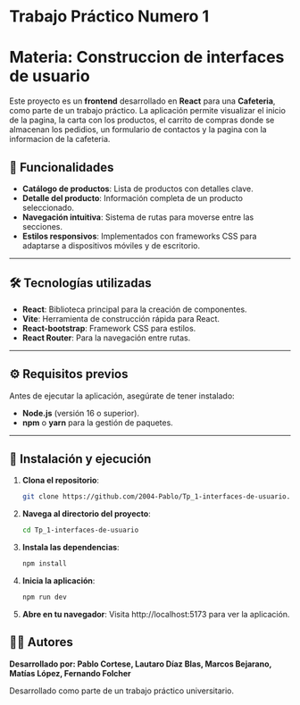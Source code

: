 # Trabajo Práctico Numero 1
# Materia: Construccion de interfaces de usuario

Este proyecto es un **frontend** desarrollado en **React** para una **Cafeteria**, como parte de un trabajo práctico. La aplicación permite visualizar el inicio de la pagina, la carta con los productos, el carrito de compras donde se almacenan los pedidios, un formulario de contactos y la pagina con la informacion de la cafeteria.

## 🚀 Funcionalidades

- **Catálogo de productos**: Lista de productos con detalles clave.
- **Detalle del producto**: Información completa de un producto seleccionado.
- **Navegación intuitiva**: Sistema de rutas para moverse entre las secciones.
- **Estilos responsivos**: Implementados con frameworks CSS para adaptarse a dispositivos móviles y de escritorio.

---

## 🛠️ Tecnologías utilizadas

- **React**: Biblioteca principal para la creación de componentes.
- **Vite**: Herramienta de construcción rápida para React.
- **React-bootstrap**: Framework CSS para estilos.
- **React Router**: Para la navegación entre rutas.

---

## ⚙️ Requisitos previos

Antes de ejecutar la aplicación, asegúrate de tener instalado:

- **Node.js** (versión 16 o superior).
- **npm** o **yarn** para la gestión de paquetes.

---

## 🔧 Instalación y ejecución

1. **Clona el repositorio**:
   ```bash
   git clone https://github.com/2004-Pablo/Tp_1-interfaces-de-usuario.git

2. **Navega al directorio del proyecto**:

    ```bash
    cd Tp_1-interfaces-de-usuario

3. **Instala las dependencias**:
    ```bash
    npm install

4. **Inicia la aplicación**:
    ```bash
    npm run dev

5. **Abre en tu navegador**:
    Visita http://localhost:5173 para ver la aplicación.


## 🧑‍💻 Autores
**Desarrollado por: Pablo Cortese, Lautaro Díaz Blas, Marcos Bejarano, Matías López, Fernando Folcher**

Desarrollado como parte de un trabajo práctico universitario.